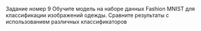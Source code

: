 Задание номер 9
Обучите модель на наборе данных Fashion MNIST для классификации изображений одежды. 
Сравните результаты с использованием различных классификаторов
